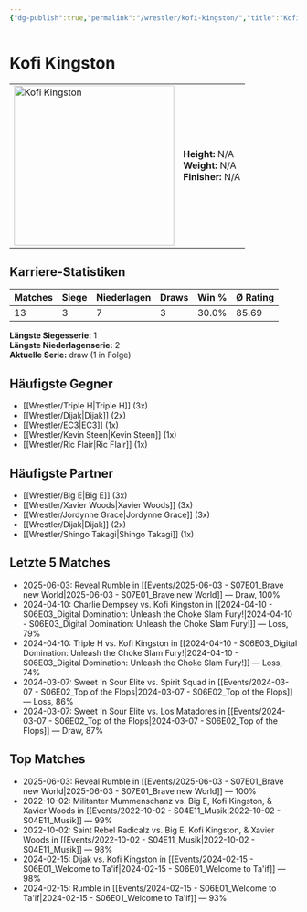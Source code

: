 ```yaml
---
{"dg-publish":true,"permalink":"/wrestler/kofi-kingston/","title":"Kofi Kingston","tags":["wrestler"],"noteIcon":""}
---
```



# Kofi Kingston

<table>
        <tr>
        <td><img src="https://github.com/CptSpaulding1980/choke-slam-wrestling/releases/download/images/Kofi_Kingston.png" width="280" alt="Kofi Kingston"></td>
        <td>
        <b>Height:</b> N/A<br>
        <b>Weight:</b> N/A<br>
        <b>Finisher:</b> N/A<br>
        </td>
        </tr>
        </table>
        

## Karriere-Statistiken

| Matches | Siege | Niederlagen | Draws | Win % | Ø Rating |
|---------|-------|-------------|-------|-------|-----------|
| 13 | 3 | 7 | 3 | 30.0% | 85.69 |

**Längste Siegesserie:** 1<br>**Längste Niederlagenserie:** 2<br>**Aktuelle Serie:** draw (1 in Folge)


## Häufigste Gegner
- [[Wrestler/Triple H\|Triple H]] (3x)
- [[Wrestler/Dijak\|Dijak]] (2x)
- [[Wrestler/EC3\|EC3]] (1x)
- [[Wrestler/Kevin Steen\|Kevin Steen]] (1x)
- [[Wrestler/Ric Flair\|Ric Flair]] (1x)

## Häufigste Partner
- [[Wrestler/Big E\|Big E]] (3x)
- [[Wrestler/Xavier Woods\|Xavier Woods]] (3x)
- [[Wrestler/Jordynne Grace\|Jordynne Grace]] (3x)
- [[Wrestler/Dijak\|Dijak]] (2x)
- [[Wrestler/Shingo Takagi\|Shingo Takagi]] (1x)

## Letzte 5 Matches
- 2025-06-03: Reveal Rumble in [[Events/2025-06-03 - S07E01_Brave new World\|2025-06-03 - S07E01_Brave new World]] — Draw, 100%
- 2024-04-10: Charlie Dempsey vs. Kofi Kingston in [[2024-04-10 - S06E03_Digital Domination: Unleash the Choke Slam Fury!\|2024-04-10 - S06E03_Digital Domination: Unleash the Choke Slam Fury!]] — Loss, 79%
- 2024-04-10: Triple H vs. Kofi Kingston in [[2024-04-10 - S06E03_Digital Domination: Unleash the Choke Slam Fury!\|2024-04-10 - S06E03_Digital Domination: Unleash the Choke Slam Fury!]] — Loss, 74%
- 2024-03-07: Sweet 'n Sour Elite vs. Spirit Squad in [[Events/2024-03-07 - S06E02_Top of the Flops\|2024-03-07 - S06E02_Top of the Flops]] — Loss, 86%
- 2024-03-07: Sweet 'n Sour Elite vs. Los Matadores in [[Events/2024-03-07 - S06E02_Top of the Flops\|2024-03-07 - S06E02_Top of the Flops]] — Draw, 87%

## Top Matches
- 2025-06-03: Reveal Rumble in [[Events/2025-06-03 - S07E01_Brave new World\|2025-06-03 - S07E01_Brave new World]] — 100%
- 2022-10-02: Militanter Mummenschanz vs. Big E, Kofi Kingston, & Xavier Woods in [[Events/2022-10-02 - S04E11_Musik\|2022-10-02 - S04E11_Musik]] — 99%
- 2022-10-02: Saint Rebel Radicalz vs. Big E, Kofi Kingston, & Xavier Woods in [[Events/2022-10-02 - S04E11_Musik\|2022-10-02 - S04E11_Musik]] — 98%
- 2024-02-15: Dijak vs. Kofi Kingston in [[Events/2024-02-15 - S06E01_Welcome to Ta'if\|2024-02-15 - S06E01_Welcome to Ta'if]] — 98%
- 2024-02-15: Rumble in [[Events/2024-02-15 - S06E01_Welcome to Ta'if\|2024-02-15 - S06E01_Welcome to Ta'if]] — 93%
